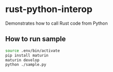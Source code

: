# rust-python-interop
Demonstrates how to call Rust code from Python

## How to run sample

```bash
source .env/bin/activate
pip install maturin
maturin develop
python ./sample.py
```
